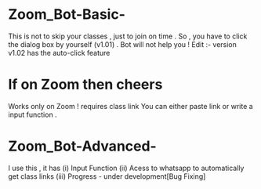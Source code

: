 # Zoom_Bot-Basic-

This is not to skip your classes , just to join on time .
So , you have to click the dialog box by yourself (v1.01) . Bot will not help you !
Edit :- version v1.02 has the auto-click feature

# If on Zoom then cheers 

Works only on Zoom !
requires class link 
You can either paste link or write a input function .


# Zoom_Bot-Advanced-

I use this , it has (i) Input Function (ii) Acess to whatsapp to automatically get class links (iii) Progress - under development[Bug Fixing]

